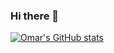### Hi there 👋

[![Omar's GitHub stats](https://github-readme-stats.vercel.app/api?username=oo-2&count_private=true&show_icons=true&theme=dracula)](https://github.com/oo-2)
